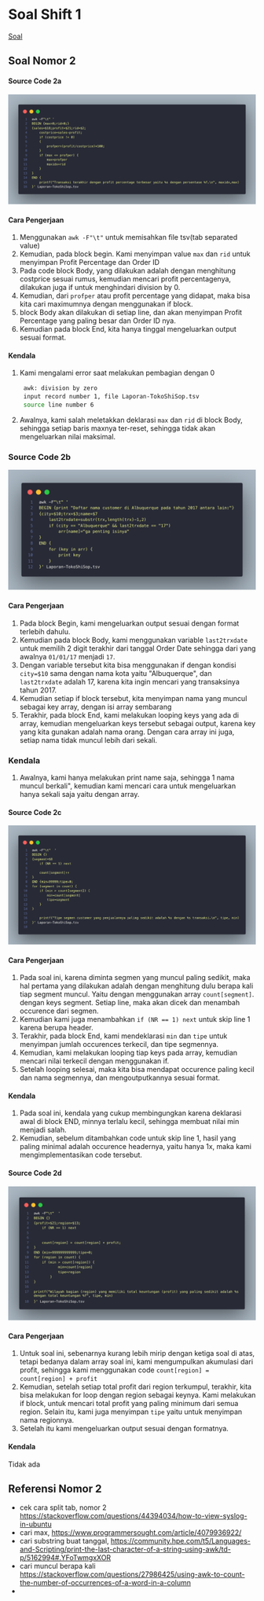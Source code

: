 # Soal Shift 1
[Soal](https://docs.google.com/document/d/1T3Y4o2lt5JvLTHdgzA5vRBQ0QYempbC5z-jcDAjela0/edit)


## Soal Nomor 2
#### Source Code 2a
![2a](./screenshots/2a.png)

#### Cara Pengerjaan
1. Menggunakan `awk -F"\t"` untuk memisahkan file tsv(tab separated value)
2. Kemudian, pada block begin. Kami menyimpan value `max` dan `rid` untuk menyimpan Profit Percentage dan Order ID
3. Pada code block Body, yang dilakukan adalah dengan menghitung costprice sesuai rumus, kemudian mencari profit percentagenya, dilakukan juga if untuk menghindari division by 0.
4. Kemudian, dari `profper` atau profit percentage yang didapat, maka bisa kita cari maximumnya dengan menggunakan if block.
5. block Body akan dilakukan di setiap line, dan akan menyimpan Profit Percentage yang paling besar dan Order ID nya.
6. Kemudian pada block End, kita hanya tinggal mengeluarkan output sesuai format.

#### Kendala
1. Kami mengalami error saat melakukan pembagian dengan 0
   ```bash
    awk: division by zero
    input record number 1, file Laporan-TokoShiSop.tsv
    source line number 6
   ```
2. Awalnya, kami salah meletakkan deklarasi `max` dan `rid` di block Body, sehingga setiap baris maxnya ter-reset, sehingga tidak akan mengeluarkan nilai maksimal.

### Source Code 2b
![2b](./screenshots/2b.png)

#### Cara Pengerjaan
1. Pada block Begin, kami mengeluarkan output sesuai dengan format terlebih dahulu.
2. Kemudian pada block Body, kami menggunakan variable `last2trxdate` untuk memilih 2 digit terakhir dari tanggal Order Date sehingga dari yang awalnya `01/01/17` menjadi `17`.
3. Dengan variable tersebut kita bisa menggunakan if dengan kondisi `city=$10` sama dengan nama kota yaitu "Albuquerque", dan `last2trxdate` adalah 17, karena kita ingin mencari yang transaksinya tahun 2017.
4. Kemudian setiap if block tersebut, kita menyimpan nama yang muncul sebagai key array, dengan isi array sembarang
5. Terakhir, pada block End, kami melakukan looping keys yang ada di array, kemudian mengeluarkan keys tersebut sebagai output, karena key yang kita gunakan adalah nama orang. Dengan cara array ini juga, setiap nama tidak muncul lebih dari sekali.

### Kendala
1. Awalnya, kami hanya melakukan print name saja, sehingga 1 nama muncul berkali", kemudian kami mencari cara untuk mengeluarkan hanya sekali saja yaitu dengan array.

#### Source Code 2c
![2c](./screenshots/2c.png)

#### Cara Pengerjaan
1. Pada soal ini, karena diminta segmen yang muncul paling sedikit, maka hal pertama yang dilakukan adalah dengan menghitung dulu berapa kali tiap segment muncul. Yaitu dengan menggunakan array `count[segment]`. dengan keys segment. Setiap line, maka akan dicek dan menambah occurence dari segmen.
2. Kemudian kami juga menambahkan `if (NR == 1) next` untuk skip line 1 karena berupa header.
3. Terakhir, pada block End, kami mendeklarasi `min` dan `tipe` untuk menyimpan jumlah occurences terkecil, dan tipe segmennya.
4. Kemudian, kami melakukan looping tiap keys pada array, kemudian mencari nilai terkecil dengan menggunakan if.
5. Setelah looping selesai, maka kita bisa mendapat occurence paling kecil dan nama segmennya, dan mengoutputkannya sesuai format.

#### Kendala
1. Pada soal ini, kendala yang cukup membingungkan karena deklarasi awal di block END, minnya terlalu kecil, sehingga membuat nilai min menjadi salah.
2. Kemudian, sebelum ditambahkan code untuk skip line 1, hasil yang paling minimal adalah occurence headernya, yaitu hanya 1x, maka kami mengimplementasikan code tersebut.


#### Source Code 2d
![2d](./screenshots/2d.png)

#### Cara Pengerjaan
1. Untuk soal ini, sebenarnya kurang lebih mirip dengan ketiga soal di atas, tetapi bedanya dalam array soal ini, kami mengumpulkan akumulasi dari profit, sehingga kami menggunakan code `count[region] = count[region] + profit` 
2. Kemudian, setelah setiap total profit dari region terkumpul, terakhir, kita bisa melakukan for loop dengan region sebagai keynya. Kami melakukan if block, untuk mencari total profit yang paling minimum dari semua region. Selain itu, kami juga menyimpan `tipe` yaitu untuk menyimpan nama regionnya.
3. Setelah itu kami mengeluarkan output sesuai dengan formatnya.

#### Kendala
Tidak ada







## Referensi Nomor 2
- cek cara split tab, nomor 2 https://stackoverflow.com/questions/44394034/how-to-view-syslog-in-ubuntu
- cari max, https://www.programmersought.com/article/4079936922/
- cari substring buat tanggal, https://community.hpe.com/t5/Languages-and-Scripting/print-the-last-character-of-a-string-using-awk/td-p/5162994#.YFoTwmgxXOR
- cari muncul berapa kali https://stackoverflow.com/questions/27986425/using-awk-to-count-the-number-of-occurrences-of-a-word-in-a-column
- 